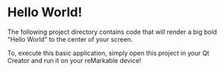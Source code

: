 # Hello World!

The following project directory contains code that will render a big bold "Hello World"
to the center of your screen.

To, execute this basic application, simply open this project in your Qt Creator and run it
on your reMarkable device!
